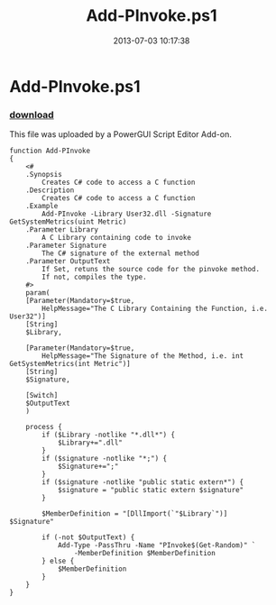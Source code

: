 ﻿---
pid:            4290
poster:         Anonymous
title:          Add-PInvoke.ps1
date:           2013-07-03 10:17:38
format:         posh
parent:         0
parent:         0

---

# Add-PInvoke.ps1

### [download](4290.ps1)

This file was uploaded by a PowerGUI Script Editor Add-on.

```posh
function Add-PInvoke
{
    <#
    .Synopsis
        Creates C# code to access a C function
    .Description
        Creates C# code to access a C function
    .Example
        Add-PInvoke -Library User32.dll -Signature GetSystemMetrics(uint Metric)
    .Parameter Library
        A C Library containing code to invoke
    .Parameter Signature
        The C# signature of the external method
    .Parameter OutputText
        If Set, retuns the source code for the pinvoke method.
        If not, compiles the type. 
    #>
    param(
    [Parameter(Mandatory=$true, 
        HelpMessage="The C Library Containing the Function, i.e. User32")]
    [String]
    $Library,
    
    [Parameter(Mandatory=$true,
        HelpMessage="The Signature of the Method, i.e. int GetSystemMetrics(int Metric")]
    [String]
    $Signature,
    
    [Switch]
    $OutputText
    )
    
    process {
        if ($Library -notlike "*.dll*") {
            $Library+=".dll"
        }
        if ($signature -notlike "*;") {
            $Signature+=";"
        }
        if ($signature -notlike "public static extern*") {
            $signature = "public static extern $signature"
        }
        
        $MemberDefinition = "[DllImport(`"$Library`")]
$Signature"
        
        if (-not $OutputText) {
            Add-Type -PassThru -Name "PInvoke$(Get-Random)" `
                -MemberDefinition $MemberDefinition
        } else {
            $MemberDefinition
        }
    }
}
```
